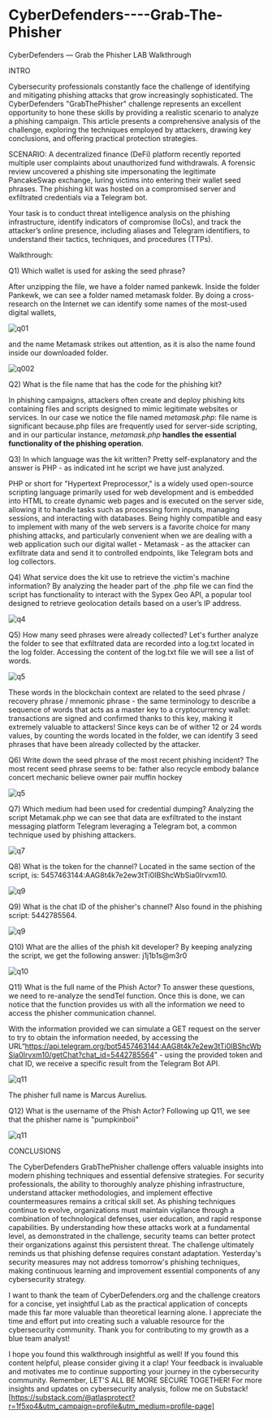# CyberDefenders----Grab-The-Phisher
CyberDefenders — Grab the Phisher LAB Walkthrough

INTRO

Cybersecurity professionals constantly face the challenge of identifying and mitigating phishing attacks that grow increasingly sophisticated. The CyberDefenders "GrabThePhisher" challenge represents an excellent opportunity to hone these skills by providing a realistic scenario to analyze a phishing campaign. This article presents a comprehensive analysis of the challenge, exploring the techniques employed by attackers, drawing key conclusions, and offering practical protection strategies.

SCENARIO:
A decentralized finance (DeFi) platform recently reported multiple user complaints about unauthorized fund withdrawals. A forensic review uncovered a phishing site impersonating the legitimate PancakeSwap exchange, luring victims into entering their wallet seed phrases. The phishing kit was hosted on a compromised server and exfiltrated credentials via a Telegram bot.

Your task is to conduct threat intelligence analysis on the phishing infrastructure, identify indicators of compromise (IoCs), and track the attacker’s online presence, including aliases and Telegram identifiers, to understand their tactics, techniques, and procedures (TTPs).

Walkthrough:

Q1) Which wallet is used for asking the seed phrase?

After unzipping the file, we have a folder named pankewk. Inside the folder Pankewk, we can see a folder named metamask folder.
By doing a cross-research on the Internet we can identify some names of the most-used digital wallets, 

![q01](https://github.com/user-attachments/assets/23b5a565-4c19-4f5e-bd20-28a9db317003)

and the name Metamask strikes out attention, as it is also the name found inside our downloaded folder.

![q002](https://github.com/user-attachments/assets/c8a754f0-8405-419c-aa06-d7e54366826a)


Q2) What is the file name that has the code for the phishing kit?

In phishing campaigns, attackers often create and deploy phishing kits containing files and scripts designed to mimic legitimate websites or services. In our case we notice the file named *metamask.php*: file name is significant because.php files are frequently used for server-side scripting, and in our particular instance, *metamask.php* **handles the essential functionality of the phishing operation**. 


Q3) In which language was the kit written?
Pretty self-explanatory  and the answer is PHP - as indicated int he script we have just analyzed.

PHP or short for "Hypertext Preprocessor," is a widely used open-source scripting language primarily used for web development and is embedded into HTML to create dynamic web pages and is executed on the server side, allowing it to handle tasks such as processing form inputs, managing sessions, and interacting with databases. Being highly compatible and easy to implement with many of the web servers is a favorite choice for many phishing attacks, and particularly convenient when we are dealing with a web application such our digital wallet - Metamask - as the attacker can exfiltrate data and send it to controlled endpoints, like Telegram bots and log collectors.

Q4) What service does the kit use to retrieve the victim's machine information?
By analyzing the header part of the .php file we can find the script has functionality to interact with the Sypex Geo API, a popular tool designed to retrieve geolocation details based on a user’s IP address.

![q4](https://github.com/user-attachments/assets/eb9451f6-d055-4c3a-84de-c324450e13ee)


Q5) How many seed phrases were already collected?
Let's further analyze the folder to see that exfiltrated data are recorded into a log.txt located in the log folder.
Accessing the content of the log.txt file we will see a list of words.

![q5](https://github.com/user-attachments/assets/32e4ffe3-cc82-4dc7-b6aa-2abbaac0e3d7)


These words in the blockchain context are related to the seed phrase / recovery phrase / mnemonic phrase - the same terminology to describe a sequence of words that acts as a master key to a cryptocurrency wallet: transactions are signed and confirmed thanks to this key, making it extremely valuable to attackers!
Since keys can be of wither 12 or 24 words values, by counting the words located in the folder, we can identify 3 seed phrases that have been already collected by the attacker.

Q6)  Write down the seed phrase of the most recent phishing incident?
The most recent seed phrase seems to be:
father also recycle embody balance concert mechanic believe owner pair muffin hockey

![q5](https://github.com/user-attachments/assets/aa2af688-1aa0-40f9-930d-2cd13b81c81f)

Q7) Which medium had been used for credential dumping?
Analyzing the script Metamak.php we can see that data are exfiltrated to the instant messaging platform Telegram leveraging a Telegram bot, a common technique used by phishing attackers.

![q7](https://github.com/user-attachments/assets/481741cc-e18e-4a77-9a2f-dab0aaf9014e)

Q8) What is the token for the channel?
Located in the same section of the script, is: 5457463144:AAG8t4k7e2ew3tTi0IBShcWbSia0Irvxm10.

![q9](https://github.com/user-attachments/assets/5eaa26f8-4ee6-4cb0-8470-125fadbaeacd)

Q9) What is the chat ID of the phisher's channel?
Also found in the phishing script: 5442785564.

![q9](https://github.com/user-attachments/assets/690921ee-0e0d-4dd7-9322-6d13ef35ecfb)

Q10) What are the allies of the phish kit developer?
By keeping analyzing the script, we get the following answer: j1j1b1s@m3r0

![q10](https://github.com/user-attachments/assets/e84d6e3d-c47f-488e-a6ba-c322d2f512e6)

Q11) What is the full name of the Phish Actor?
To answer these questions, we need to re-analyze the sendTel function. Once this is done, we can notice that the function provides us with all the information we need to access the phisher communication channel.

With the information provided we can simulate a GET request on the server to try to obtain the information needed, by accessing the URL“https://api.telegram.org/bot5457463144:AAG8t4k7e2ew3tTi0IBShcWbSia0Irvxm10/getChat?chat_id=5442785564" - using the provided token and chat ID, we receive a specific result from the Telegram Bot API. 

![q11](https://github.com/user-attachments/assets/3239dd7e-4726-4e43-ba70-fd6875cf8cf0)

The phisher full name is Marcus Aurelius.

Q12) What is the username of the Phish Actor?
Following up Q11, we see that the phisher name is "pumpkinboii"

![q11](https://github.com/user-attachments/assets/4c0959ad-58cf-419c-8eea-bc42cdef48d9)


CONCLUSIONS

The CyberDefenders GrabThePhisher challenge offers valuable insights into modern phishing techniques and essential defensive strategies. For security professionals, the ability to thoroughly analyze phishing infrastructure, understand attacker methodologies, and implement effective countermeasures remains a critical skill set.
As phishing techniques continue to evolve, organizations must maintain vigilance through a combination of technological defenses, user education, and rapid response capabilities. By understanding how these attacks work at a fundamental level, as demonstrated in the challenge, security teams can better protect their organizations against this persistent threat.
The challenge ultimately reminds us that phishing defense requires constant adaptation. Yesterday's security measures may not address tomorrow's phishing techniques, making continuous learning and improvement essential components of any cybersecurity strategy.

I want to thank the team of CyberDefenders.org and the challenge creators for a concise, yet insightful Lab as the practical application of concepts made this far more valuable than theoretical learning alone. I appreciate the time and effort put into creating such a valuable resource for the cybersecurity community. Thank you for contributing to my growth as a blue team analyst!

I hope you found this walkthrough insightful as well! If you found this content helpful, please consider giving it a clap! Your feedback is invaluable and motivates me to continue supporting your journey in the cybersecurity community. Remember, LET'S ALL BE MORE SECURE TOGETHER! For more insights and updates on cybersecurity analysis, follow me on Substack! [https://substack.com/@atlasprotect?r=1f5xo4&utm_campaign=profile&utm_medium=profile-page]


